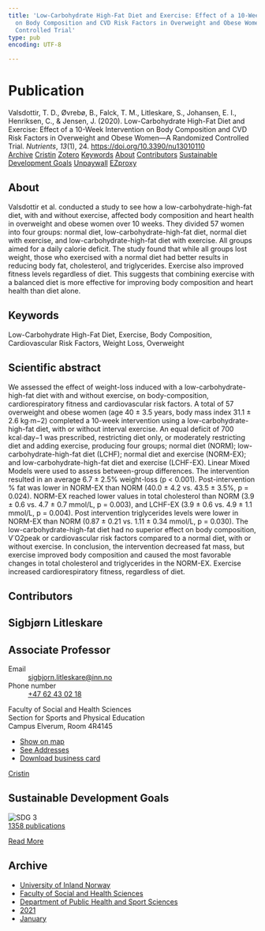 ```yaml
---
title: 'Low-Carbohydrate High-Fat Diet and Exercise: Effect of a 10-Week Intervention
  on Body Composition and CVD Risk Factors in Overweight and Obese Women—A Randomized
  Controlled Trial'
type: pub
encoding: UTF-8

---
```

<h1>Publication</h1>
<article id="csl-bib-container-MNBJGM8J" class="csl-bib-container">
  <div class="csl-bib-body"> <div class="csl-entry">Valsdottir, T. D., Øvrebø, B., Falck, T. M., Litleskare, S., Johansen, E. I., Henriksen, C., &#38; Jensen, J. (2020). Low-Carbohydrate High-Fat Diet and Exercise: Effect of a 10-Week Intervention on Body Composition and CVD Risk Factors in Overweight and Obese Women—A Randomized Controlled Trial. <i>Nutrients</i>, <i>13</i>(1), 24. <a href="https://doi.org/10.3390/nu13010110">https://doi.org/10.3390/nu13010110</a></div> </div>
  <div class="csl-bib-buttons">
    <a href="#taxonomy-article-MNBJGM8J" alt="archive" class="csl-bib-button">Archive</a>
    <a href="https://app.cristin.no/results/show.jsf?id=1869642" alt="Cristin" class="csl-bib-button">Cristin</a>
    <a href="http://zotero.org/groups/5881554/items/MNBJGM8J" alt="Zotero" class="csl-bib-button">Zotero</a>
    <a href="#keywords-article-MNBJGM8J" alt="keywords" class="csl-bib-button">Keywords</a>
    <a href="#about-article-MNBJGM8J" alt="about_pub" class="csl-bib-button">About</a>
    <a href="#contributors-article-MNBJGM8J" alt="contributors" class="csl-bib-button">Contributors</a>
    <a href="#sdg-article-MNBJGM8J" alt="sdg" class="csl-bib-button">Sustainable Development Goals</a>
    <a href="https://www.mdpi.com/2072-6643/13/1/110/pdf?version=1609584793" alt="Unpaywall" class="csl-bib-button">Unpaywall</a>
    <a href="https://www.mdpi.com/2072-6643/13/1/110/pdf?version=1609584793" alt="EZproxy" class="csl-bib-button">EZproxy</a>
  </div>
  <div id="csl-bib-meta-container-MNBJGM8J"></div>
</article>
<div id="csl-bib-meta-MNBJGM8J" class="csl-bib-meta">
  <article id="about-article-MNBJGM8J" class="about_pub-article">
    <h1>About</h1>
    Valsdottir et al. conducted a study to see how a low-carbohydrate-high-fat diet, with and without exercise, affected body composition and heart health in overweight and obese women over 10 weeks. They divided 57 women into four groups: normal diet, low-carbohydrate-high-fat diet, normal diet with exercise, and low-carbohydrate-high-fat diet with exercise. All groups aimed for a daily calorie deficit. The study found that while all groups lost weight, those who exercised with a normal diet had better results in reducing body fat, cholesterol, and triglycerides. Exercise also improved fitness levels regardless of diet. This suggests that combining exercise with a balanced diet is more effective for improving body composition and heart health than diet alone.
  </article>
  <article id="keywords-article-MNBJGM8J" class="keywords-article">
    <h1>Keywords</h1>
    Low-Carbohydrate High-Fat Diet, Exercise, Body Composition, Cardiovascular Risk Factors, Weight Loss, Overweight
  </article>
  <article id="abstract-article-MNBJGM8J" class="abstract-article">
    <h1>Scientific abstract</h1>
    We assessed the effect of weight-loss induced with a low-carbohydrate-high-fat diet with and without exercise, on body-composition, cardiorespiratory fitness and cardiovascular risk factors. A total of 57 overweight and obese women (age 40 ± 3.5 years, body mass index 31.1 ± 2.6 kg∙m−2) completed a 10-week intervention using a low-carbohydrate-high-fat diet, with or without interval exercise. An equal deficit of 700 kcal∙day−1 was prescribed, restricting diet only, or moderately restricting diet and adding exercise, producing four groups; normal diet (NORM); low-carbohydrate-high-fat diet (LCHF); normal diet and exercise (NORM-EX); and low-carbohydrate-high-fat diet and exercise (LCHF-EX). Linear Mixed Models were used to assess between-group differences. The intervention resulted in an average 6.7 ± 2.5% weight-loss (p < 0.001). Post-intervention % fat was lower in NORM-EX than NORM (40.0 ± 4.2 vs. 43.5 ± 3.5%, p = 0.024). NORM-EX reached lower values in total cholesterol than NORM (3.9 ± 0.6 vs. 4.7 ± 0.7 mmol/L, p = 0.003), and LCHF-EX (3.9 ± 0.6 vs. 4.9 ± 1.1 mmol/L, p = 0.004). Post intervention triglycerides levels were lower in NORM-EX than NORM (0.87 ± 0.21 vs. 1.11 ± 0.34 mmol/L, p = 0.030). The low-carbohydrate-high-fat diet had no superior effect on body composition, V˙O2peak or cardiovascular risk factors compared to a normal diet, with or without exercise. In conclusion, the intervention decreased fat mass, but exercise improved body composition and caused the most favorable changes in total cholesterol and triglycerides in the NORM-EX. Exercise increased cardiorespiratory fitness, regardless of diet.
  </article>
  <article id="contributors-article-MNBJGM8J" class="contributors-article">
    <h1>Contributors</h1>
    <div class="personas"> <div class="vrtx-hinn-person-card"> <div class="photo"> <i class="lar la-user-circle missing-person"></i> </div> <div class="info"> <hgroup><h1>Sigbjørn Litleskare</h1> <h2>Associate Professor</h2> </hgroup><dl> <dt>Email</dt> <dd> <a href="mailto:sigbjorn.litleskare@inn.no">sigbjorn.litleskare@inn.no</a> </dd> <dt>Phone number</dt> <dd><a href="tel:+4762430218"> +47 62 43 02 18 </a></dd> </dl> <p> Faculty of Social and Health Sciences<br> Section for Sports and Physical Education<br> Campus Elverum, Room 4R4145 </p> <ul class="vrtx-hinn-links"> <li><a href="https://www.google.com/maps?q=60.88156,11.53723">Show on map</a></li> <li><a href="https://www.inn.no/english/find-an-employee/sigbjorn-litleskare.html#vrtx-hinn-addresses">See Addresses</a></li> <li><a href="https://www.inn.no/english/find-an-employee/sigbjorn-litleskare.html?vrtx=vcf">Download business card</a></li> </ul> </div> </div> <a href="https://app.cristin.no/persons/show.jsf?id=477352" alt="Cristin URL" class="personas-cristin">Cristin</a> </div>
  </article>
  <article id="sdg-article-MNBJGM8J" class="sdg-article">
    <h1>Sustainable Development Goals</h1>
    <div class="sdg-container"><div id="sdg3" class="sdg">
        <img src="{{< params subfolder >}}images/sdg/sdg03_en.png" class="image" alt="SDG 3">
        <div class="sdg-overlay">
          <a href="/en/archive/?key=?sdg=3#archive" class="sdg-publication-count"><span>1358</span> publications</a>
          <p><a href="https://sdgs.un.org/goals/goal3" class="sdg-read-more">Read More</a></p>
        </div>
      </div></div>
  </article>
  <article id="taxonomy-article-MNBJGM8J" class="taxonomy-article">
    <h1>Archive</h1>
    <ul>
      <li>
        <a href="/en/archive/?key=3DCRN523">University of Inland Norway</a>
      </li>
      <li>
        <a href="/en/archive/?key=IDKFS3MX">Faculty of Social and Health Sciences</a>
      </li>
      <li>
        <a href="/en/archive/?key=FJXE3Z8X">Department of Public Health and Sport Sciences</a>
      </li>
      <li>
        <a href="/en/archive/?key=HKMXV8PC">2021</a>
      </li>
      <li>
        <a href="/en/archive/?key=NTC6CNF3">January</a>
      </li>
    </ul>
  </article>
</div>
